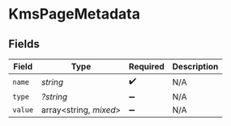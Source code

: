 # KmsPageMetadata


## Fields

| Field                  | Type                   | Required               | Description            |
| ---------------------- | ---------------------- | ---------------------- | ---------------------- |
| `name`                 | *string*               | :heavy_check_mark:     | N/A                    |
| `type`                 | *?string*              | :heavy_minus_sign:     | N/A                    |
| `value`                | array<string, *mixed*> | :heavy_minus_sign:     | N/A                    |